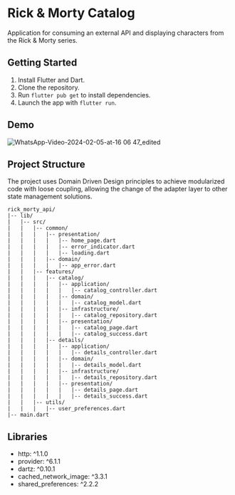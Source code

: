 # Rick & Morty Catalog
Application for consuming an external API and displaying characters from the Rick & Morty series.

## Getting Started
1. Install Flutter and Dart.
2. Clone the repository.
3. Run `flutter pub get` to install dependencies.
4. Launch the app with `flutter run`.

## Demo

![WhatsApp-Video-2024-02-05-at-16 06 47_edited](https://github.com/FabioCFonseca/rick_morty_api/assets/108895922/a486b836-ea48-4ebb-aab4-961ee8b534ff)

## Project Structure

The project uses Domain Driven Design principles to achieve modularized code with loose coupling, allowing the change of the adapter layer to other state management solutions.

```
rick_morty_api/
|-- lib/
|   |-- src/
|   |   |-- common/
|   |   |   |-- presentation/
|   |   |   |   |-- home_page.dart
|   |   |   |   |-- error_indicator.dart
|   |   |   |   |-- loading.dart
|   |   |   |-- domain/
|   |   |   |   |-- app_error.dart
|   |   |-- features/
|   |   |   |-- catalog/
|   |   |   |   |-- application/
|   |   |   |   |   |-- catalog_controller.dart
|   |   |   |   |-- domain/
|   |   |   |   |   |-- catalog_model.dart
|   |   |   |   |-- infrastructure/
|   |   |   |   |   |-- catalog_repository.dart
|   |   |   |   |-- presentation/
|   |   |   |   |   |-- catalog_page.dart
|   |   |   |   |   |-- catalog_success.dart
|   |   |   |-- details/
|   |   |   |   |-- application/
|   |   |   |   |   |-- details_controller.dart
|   |   |   |   |-- domain/
|   |   |   |   |   |-- details_model.dart
|   |   |   |   |-- infrastructure/
|   |   |   |   |   |-- details_repository.dart
|   |   |   |   |-- presentation/
|   |   |   |   |   |-- details_page.dart
|   |   |   |   |   |-- details_success.dart
|   |   |-- utils/
|   |   |   |-- user_preferences.dart
|-- main.dart
```

## Libraries

- http: ^1.1.0
- provider: ^6.1.1
- dartz: ^0.10.1
- cached_network_image: ^3.3.1
- shared_preferences: ^2.2.2
  
